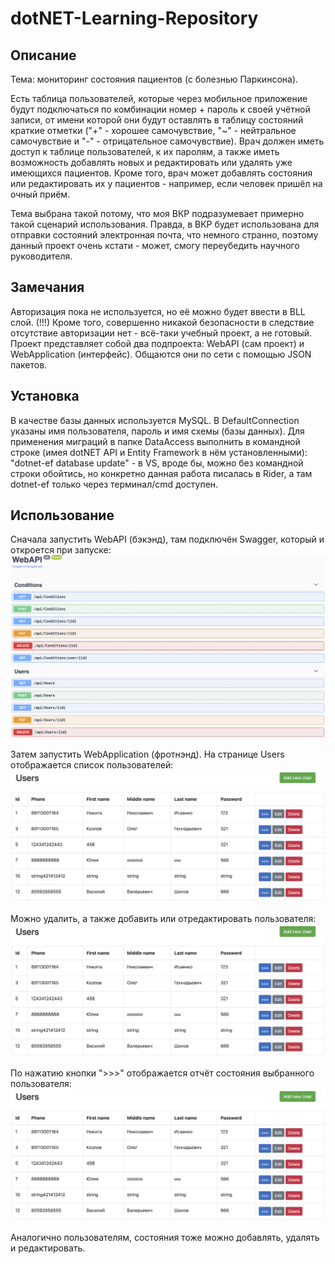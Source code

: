 # dotNET-Learning-Repository

## Описание

Тема: мониторинг состояния пациентов (с болезнью Паркинсона).

Есть таблица пользователей, которые через мобильное приложение будут подключаться по комбинации номер + пароль к своей учётной записи, от имени которой они будут оставлять в таблицу состояний краткие отметки ("+" - хорошее самочувствие, "~" - нейтральное самочувствие и "-" - отрицательное самочувствие).
Врач должен иметь доступ к таблице пользователей, к их паролям, а также иметь возможность добавлять новых и редактировать или удалять уже имеющихся пациентов.
Кроме того, врач может добавлять состояния или редактировать их у пациентов - например, если человек пришёл на очный приём.

Тема выбрана такой потому, что моя ВКР подразумевает примерно такой сценарий использования. Правда, в ВКР будет использована для отправки состояний электронная почта, что немного странно, поэтому данный проект очень кстати - может, смогу переубедить научного руководителя.

## Замечания

Авторизация пока не используется, но её можно будет ввести в BLL слой.
(!!!) Кроме того, совершенно никакой безопасности в следствие отсутствие авторизации нет - всё-таки учебный проект, а не готовый.
Проект представляет собой два подпроекта: WebAPI (сам проект) и WebApplication (интерфейс). Общаются они по сети с помощью JSON пакетов.

## Установка

В качестве базы данных используется MySQL. В DefaultConnection указаны имя пользователя, пароль и имя схемы (базы данных).
Для применения миграций в папке DataAccess выполнить в командной строке (имея dotNET API и Entity Framework в нём установленными): "dotnet-ef database update" - в VS, вроде бы, можно без командной строки обойтись, но конкретно данная работа писалась в Rider, а там dotnet-ef только через терминал/cmd доступен.

## Использование

Сначала запустить WebAPI (бэкэнд), там подключён Swagger, который и откроется при запуске:
![Screenshot 1](https://github.com/SleepySquash/dotNET-Learning-Repository/blob/main/Screenshot%202021-03-24%20at%2020.08.37.jpg)

Затем запустить WebApplication (фротнэнд). На странице Users отображается список пользователей:
![Screenshot 2](https://github.com/SleepySquash/dotNET-Learning-Repository/blob/main/Screenshot%202021-03-24%20at%2020.10.11.jpg)

Можно удалить, а также добавить или отредактировать пользователя:
![Screenshot 3](https://github.com/SleepySquash/dotNET-Learning-Repository/blob/main/Screenshot%202021-03-24%20at%2020.10.11.jpg)

По нажатию кнопки ">>>" отображается отчёт состояния выбранного пользователя:
![Screenshot 4](https://github.com/SleepySquash/dotNET-Learning-Repository/blob/main/Screenshot%202021-03-24%20at%2020.10.11.jpg)

Аналогично пользователям, состояния тоже можно добавлять, удалять и редактировать.
